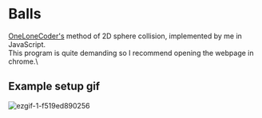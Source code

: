 # Balls
[OneLoneCoder's](https://youtu.be/LPzyNOHY3A4) method of 2D sphere collision, implemented by me in JavaScript.\
This program is quite demanding so I recommend opening the webpage in chrome.\
## Example setup gif
![ezgif-1-f519ed890256](https://user-images.githubusercontent.com/45922387/123720305-ae31ac00-d87b-11eb-9a26-7d4310f04424.gif)
